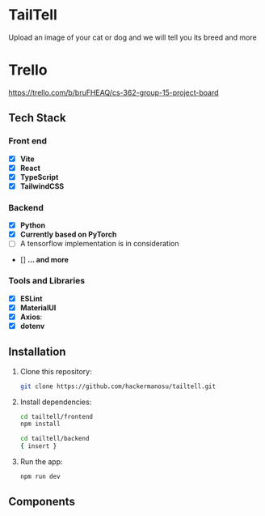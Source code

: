 # TailTell
Upload an image of your cat or dog and we will tell you its breed and more

# Trello
https://trello.com/b/bruFHEAQ/cs-362-group-15-project-board

## Tech Stack

### Front end
- [x] **Vite**
- [x] **React**
- [x] **TypeScript**
- [x] **TailwindCSS**

### Backend
- [x] **Python**
- [x] **Currently based on PyTorch**
- [ ] A tensorflow implementation is in consideration
- [] **... and more**


### Tools and Libraries
- [x] **ESLint**
- [x] **MaterialUI**
- [x] **Axios**:
- [x] **dotenv**

## Installation
1. Clone this repository:
   ```bash
   git clone https://github.com/hackermanosu/tailtell.git
   ```
2. Install dependencies:
   ```bash
   cd tailtell/frontend
   npm install
   ```

      ```bash
   cd tailtell/backend
   { insert }
   ```
3. Run the app:
   ```bash
   npm run dev

## Components
